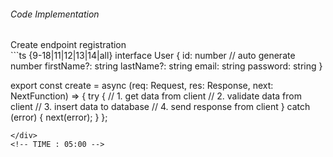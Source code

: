 <StandardTab choosen="usability" />

<div class="my-4"></div>

<div class="flex items-end space-x-5">
  <h6>Code Implementation</h6>
  <span class="text-sm text-gray-400">Create endpoint registration</span>
</div>

<div class="h-96 overflow-y-auto my-4">
```ts {9-18|11|12|13|14|all}
interface User {
  id: number // auto generate number
  firstName?: string
  lastName?: string
  email: string
  password: string
}

export const create = async (req: Request, res: Response, next: NextFunction) => {
  try {
    // 1. get data from client
    // 2. validate data from client
    // 3. insert data to database
    // 4. send response from client
  } catch (error) {
    next(error);
  }
};

```
</div>
<!-- TIME : 05:00 -->